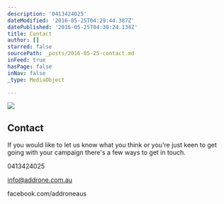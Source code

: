 ```yaml
---
description: '0413424025'
dateModified: '2016-05-25T04:29:44.387Z'
datePublished: '2016-05-25T04:30:24.134Z'
title: Contact
author: []
starred: false
sourcePath: _posts/2016-05-25-contact.md
inFeed: true
hasPage: false
inNav: false
_type: MediaObject

---
```

<article style=""><img src="https://s3-us-west-2.amazonaws.com/the-grid-img/p/df5c58041ef03b013ea3b46455b9999c3dd687d6.jpg" /><h1>Contact</h1><p>If you would like to let us know what you think or you're just keen to get going with your campaign there's a few ways to get in touch.</p></article>

0413424025

info@addrone.com.au

facebook.com/addroneaus